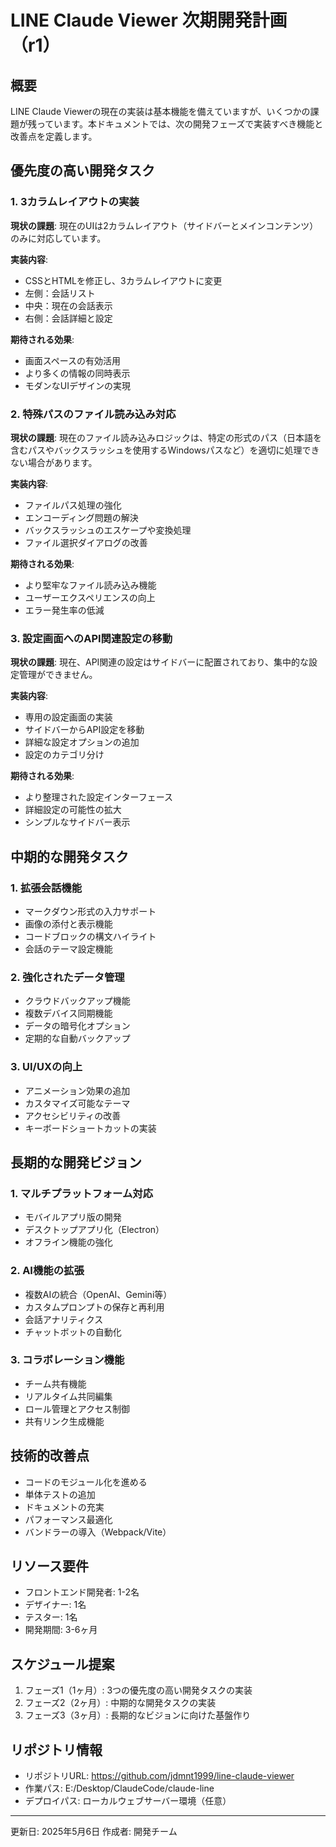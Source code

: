 # LINE Claude Viewer 次期開発計画（r1）

## 概要

LINE Claude Viewerの現在の実装は基本機能を備えていますが、いくつかの課題が残っています。本ドキュメントでは、次の開発フェーズで実装すべき機能と改善点を定義します。

## 優先度の高い開発タスク

### 1. 3カラムレイアウトの実装

**現状の課題**:
現在のUIは2カラムレイアウト（サイドバーとメインコンテンツ）のみに対応しています。

**実装内容**:
- CSSとHTMLを修正し、3カラムレイアウトに変更
- 左側：会話リスト
- 中央：現在の会話表示
- 右側：会話詳細と設定

**期待される効果**:
- 画面スペースの有効活用
- より多くの情報の同時表示
- モダンなUIデザインの実現

### 2. 特殊パスのファイル読み込み対応

**現状の課題**:
現在のファイル読み込みロジックは、特定の形式のパス（日本語を含むパスやバックスラッシュを使用するWindowsパスなど）を適切に処理できない場合があります。

**実装内容**:
- ファイルパス処理の強化
- エンコーディング問題の解決
- バックスラッシュのエスケープや変換処理
- ファイル選択ダイアログの改善

**期待される効果**:
- より堅牢なファイル読み込み機能
- ユーザーエクスペリエンスの向上
- エラー発生率の低減

### 3. 設定画面へのAPI関連設定の移動

**現状の課題**:
現在、API関連の設定はサイドバーに配置されており、集中的な設定管理ができません。

**実装内容**:
- 専用の設定画面の実装
- サイドバーからAPI設定を移動
- 詳細な設定オプションの追加
- 設定のカテゴリ分け

**期待される効果**:
- より整理された設定インターフェース
- 詳細設定の可能性の拡大
- シンプルなサイドバー表示

## 中期的な開発タスク

### 1. 拡張会話機能

- マークダウン形式の入力サポート
- 画像の添付と表示機能
- コードブロックの構文ハイライト
- 会話のテーマ設定機能

### 2. 強化されたデータ管理

- クラウドバックアップ機能
- 複数デバイス同期機能
- データの暗号化オプション
- 定期的な自動バックアップ

### 3. UI/UXの向上

- アニメーション効果の追加
- カスタマイズ可能なテーマ
- アクセシビリティの改善
- キーボードショートカットの実装

## 長期的な開発ビジョン

### 1. マルチプラットフォーム対応

- モバイルアプリ版の開発
- デスクトップアプリ化（Electron）
- オフライン機能の強化

### 2. AI機能の拡張

- 複数AIの統合（OpenAI、Gemini等）
- カスタムプロンプトの保存と再利用
- 会話アナリティクス
- チャットボットの自動化

### 3. コラボレーション機能

- チーム共有機能
- リアルタイム共同編集
- ロール管理とアクセス制御
- 共有リンク生成機能

## 技術的改善点

- コードのモジュール化を進める
- 単体テストの追加
- ドキュメントの充実
- パフォーマンス最適化
- バンドラーの導入（Webpack/Vite）

## リソース要件

- フロントエンド開発者: 1-2名
- デザイナー: 1名
- テスター: 1名
- 開発期間: 3-6ヶ月

## スケジュール提案

1. フェーズ1（1ヶ月）: 3つの優先度の高い開発タスクの実装
2. フェーズ2（2ヶ月）: 中期的な開発タスクの実装
3. フェーズ3（3ヶ月）: 長期的なビジョンに向けた基盤作り

## リポジトリ情報

- リポジトリURL: https://github.com/jdmnt1999/line-claude-viewer
- 作業パス: E:/Desktop/ClaudeCode/claude-line
- デプロイパス: ローカルウェブサーバー環境（任意）

---

更新日: 2025年5月6日
作成者: 開発チーム
